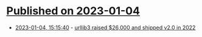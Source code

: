 # [Published on 2023-01-04](index.md)

* [2023-01-04, 15:15:40](https://lobste.rs/s/6t8yhi/urllib3_raised_26_000_shipped_v2_0_2022) - [urllib3 raised $26,000 and shipped v2.0 in 2022](https://sethmlarson.dev/urllib3-in-2022)
